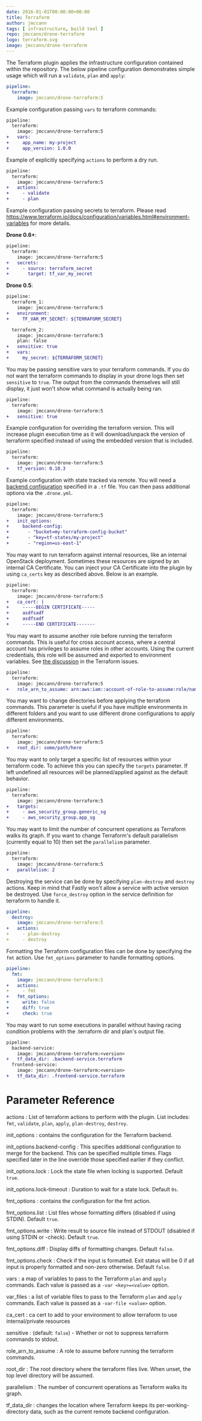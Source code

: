 ```yaml
---
date: 2016-01-01T00:00:00+00:00
title: Terraform
author: jmccann
tags: [ infrastructure, build tool ]
repo: jmccann/drone-terraform
logo: terraform.svg
image: jmccann/drone-terraform
---
```


The Terraform plugin applies the infrastructure configuration contained within the repository. The below pipeline configuration demonstrates simple usage which will run a `validate`, `plan` and `apply`:

```yaml
pipeline:
  terraform:
    image: jmccann/drone-terraform:5
```

Example configuration passing `vars` to terraform commands:

```diff
pipeline:
  terraform:
    image: jmccann/drone-terraform:5
+   vars:
+     app_name: my-project
+     app_version: 1.0.0
```

Example of explicitly specifying `actions` to perform a dry run.

```diff
pipeline:
  terraform:
    image: jmccann/drone-terraform:5
+   actions:
+     - validate
+     - plan
```

Example configuration passing secrets to terraform.  Please read
https://www.terraform.io/docs/configuration/variables.html#environment-variables
for more details.

**Drone 0.6+**:

```diff
pipeline:
  terraform:
    image: jmccann/drone-terraform:5
+   secrets:
+     - source: terraform_secret
+       target: tf_var_my_secret
```

**Drone 0.5**:

```diff
pipeline:
  terraform_1:
    image: jmccann/drone-terraform:5
+   environment:
+     TF_VAR_MY_SECRET: ${TERRAFORM_SECRET}

  terraform_2:
    image: jmccann/drone-terraform:5
    plan: false
+   sensitive: true
+   vars:
+     my_secret: ${TERRAFORM_SECRET}
```

You may be passing sensitive vars to your terraform commands.  If you do not want
the terraform commands to display in your drone logs then set `sensitive` to `true`.
The output from the commands themselves will still display, it just won't show
what command is actually being ran.

```diff
pipeline:
  terraform:
    image: jmccann/drone-terraform:5
+   sensitive: true
```

Example configuration for overriding the terraform version.  This will increase
plugin execution time as it will download/unpack the version of terraform
specified instead of using the embedded version that is included.

```diff
pipeline:
  terraform:
    image: jmccann/drone-terraform:5
+   tf_version: 0.10.3
```

Example configuration with state tracked via remote.  You will need a
[backend configuration](https://www.terraform.io/docs/backends/config.html)
specified in a `.tf` file.  You can then pass additional options via the `.drone.yml`.

```diff
pipeline:
  terraform:
    image: jmccann/drone-terraform:5
+   init_options:
+     backend-config:
+       - "bucket=my-terraform-config-bucket"
+       - "key=tf-states/my-project"
+       - "region=us-east-1"
```

You may want to run terraform against internal resources, like an internal
OpenStack deployment.  Sometimes these resources are signed by an internal
CA Certificate.  You can inject your CA Certificate into the plugin by using
`ca_certs` key as described above.  Below is an example.

```diff
pipeline:
  terraform:
    image: jmccann/drone-terraform:5
+   ca_cert: |
+     -----BEGIN CERTIFICATE-----
+     asdfsadf
+     asdfsadf
+     -----END CERTIFICATE-------
```

You may want to assume another role before running the terraform commands.
This is useful for cross account access, where a central account has privileges
to assume roles in other accounts. Using the current credentials, this role will
be assumed and exported to environment variables.
See [the discussion](https://github.com/hashicorp/terraform/issues/1275) in the Terraform issues.

```diff
pipeline:
  terraform:
    image: jmccann/drone-terraform:5
+   role_arn_to_assume: arn:aws:iam::account-of-role-to-assume:role/name-of-role
```

You may want to change directories before applying the terraform commands.
This parameter is useful if you have multiple environments in different folders
and you want to use different drone configurations to apply different environments.

```diff
pipeline:
  terraform:
    image: jmccann/drone-terraform:5
+   root_dir: some/path/here
```

You may want to only target a specific list of resources within your terraform
code. To achieve this you can specify the `targets` parameter. If left undefined
all resources will be planned/applied against as the default behavior.

```diff
pipeline:
  terraform:
    image: jmccann/drone-terraform:5
+   targets:
+     - aws_security_group.generic_sg
+     - aws_security_group.app_sg
```

You may want to limit the number of concurrent operations as Terraform walks its graph.
If you want to change Terraform's default parallelism (currently equal to 10) then set the `parallelism` parameter.

```diff
pipeline:
  terraform:
    image: jmccann/drone-terraform:5
+   parallelism: 2
```

Destroying the service can be done by specifying `plan-destroy` and `destroy` actions. Keep in mind that Fastly won't allow a service with active version be destroyed. Use `force_destroy` option in the service definition for terraform to handle it.

```yaml
pipeline:
  destroy:
    image: jmccann/drone-terraform:5
+   actions:
+     - plan-destroy
+     - destroy
```

Formatting the Terraform configuration files can be done by specifying the `fmt` action. Use `fmt_options` parameter to handle formatting options.

```yaml
pipeline:
  fmt:
    image: jmccann/drone-terraform:5
+   actions:
+     - fmt
+   fmt_options:
+     write: false
+     diff: true
+     check: true
```

You may want to run some executions in parallel without having racing condition problems with the .terraform dir and 
plan's output file.

```diff
pipeline:
  backend-service:
    image: jmccann/drone-terraform:<version>
+   tf_data_dir: .backend-service.terraform
  frontend-service:
    image: jmccann/drone-terraform:<version>
+   tf_data_dir: .frontend-service.terraform
```

# Parameter Reference

actions
: List of terraform actions to perform with the plugin.  List includes:
`fmt`, `validate`, `plan`, `apply`, `plan-destroy`, `destroy`.

init_options
: contains the configuration for the Terraform backend.

init_options.backend-config
: This specifies additional configuration to merge for the backend. This can be
specified multiple times. Flags specified later in the line override those
specified earlier if they conflict.

init_options.lock
: Lock the state file when locking is supported. Default `true`.

init_options.lock-timeout
: Duration to wait for a state lock. Default `0s`.

fmt_options
: contains the configuration for the fmt action.

fmt_options.list
: List files whose formatting differs (disabled if using STDIN). Default `true`.

fmt_options.write
: Write result to source file instead of STDOUT (disabled if using STDIN or -check). Default `true`.

fmt_options.diff
: Display diffs of formatting changes. Default `false`.

fmt_options.check
: Check if the input is formatted. Exit status will be 0 if all input is properly formatted and non-zero otherwise. Default `false`.

vars
: a map of variables to pass to the Terraform `plan` and `apply` commands.
Each value is passed as a `-var <key>=<value>` option.

var_files
: a list of variable files to pass to the Terraform `plan` and `apply` commands.
Each value is passed as a `-var-file <value>` option.

ca_cert
: ca cert to add to your environment to allow terraform to use internal/private resources

sensitive
: (default: `false`) - Whether or not to suppress terraform commands to stdout.

role_arn_to_assume
: A role to assume before running the terraform commands.

root_dir
: The root directory where the terraform files live. When unset, the top level directory will be assumed.

parallelism
: The number of concurrent operations as Terraform walks its graph.

tf_data_dir
: changes the location where Terraform keeps its per-working-directory data, such as the current remote backend configuration.
